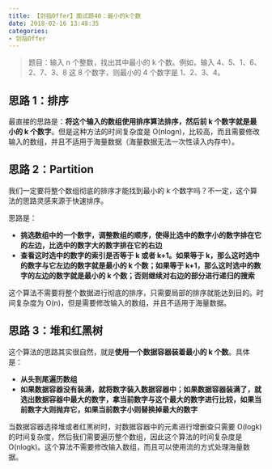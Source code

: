 ```yaml
---
title: 【剑指Offer】面试题40：最小的k个数
date: 2018-02-16 13:48:35
categories:
- 剑指Offer
---
```


> 题目：输入 n 个整数，找出其中最小的 k 个数。例如，输入 4、5、1、6、2、7、3、8 这 8 个数字，则最小的 4 个数字是 1、2、3、4。

## 思路 1：排序

最直接的思路是：**将这个输入的数组使用排序算法排序，然后前 k 个数字就是最小的 k 个数字**。但是这种方法的时间复杂度是 O(nlogn)，比较高，而且需要修改输入的数组，并且不适用于海量数据（海量数据无法一次性读入内存中）。

## 思路 2：Partition

我们一定要将整个数组彻底的排序才能找到最小的 k 个数字吗？不一定，这个算法的思路灵感来源于快速排序。

思路是：

- **挑选数组中的一个数字，调整数组的顺序，使得比选中的数字小的数字排在它的左边，比选中的数字大的数字排在它的右边**
- **查看这时选中的数字的索引是否等于 k 或者 k+1。如果等于 k，那么这时选中的数字与它左边的数字就是最小的 k 个数；如果等于 k+1，那么这时选中的数字的左边的数字就是最小的 k 个数；否则继续对右边的部分进行递归的搜索**

这个算法不需要将整个数据进行彻底的排序，只需要局部的排序就能达到目的。时间复杂度为 O(n)，但是需要修改输入的数组，并且不适用于海量数据。

## 思路 3：堆和红黑树

这个算法的思路其实很自然，就是**使用一个数据容器装着最小的 k 个数**。具体是：

- **从头到尾遍历数组**
- **如果数据容器没有装满，就将数字装入数据容器中；如果数据容器装满了，就选出数据容器中最大的数字，拿当前数字与这个最大的数字进行比较，如果当前数字大则抛弃它，如果当前数字小则替换掉最大的数字**

当数据容器选择堆或者红黑树时，对数据容器中的元素进行增删查只需要 O(logk) 的时间复杂度，然后我们需要遍历整个数组，因此这个算法的时间复杂度是 O(nlogk)。这个算法不需要修改输入数组，而且可以使用流的方式处理海量数据。